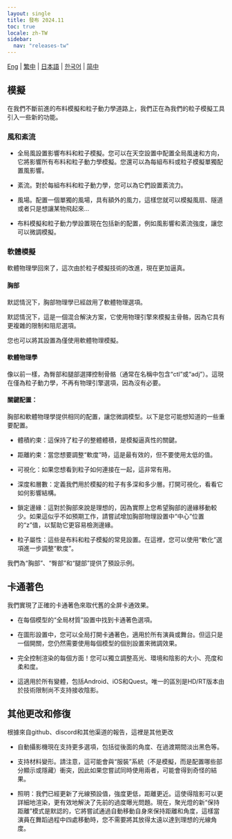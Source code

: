 ```yaml
---
layout: single
title: 發布 2024.11
toc: true
locale: zh-TW
sidebar:
  nav: "releases-tw"
---
```

[Eng](/dancexr/releases/2024.11) | [繁中](/tw/dancexr/releases/2024.11) | [日本語](/jp/dancexr/releases/2024.11) | [한국어](/kr/dancexr/releases/2024.11) | [简中](/zh/dancexr/releases/2024.11)

## 模擬

在我們不斷前進的布料模擬和粒子動力學道路上，我們正在為我們的粒子模擬工具引入一些新的功能。


### 風和紊流


* 全局風設置影響布料和粒子模擬。您可以在天空設置中配置全局風速和方向，它將影響所有布料和粒子動力學模擬。您還可以為每組布料或粒子模擬單獨配置風影響。

* 紊流。對於每組布料和粒子動力學，您可以為它們設置紊流力。

* 風場。配置一個單獨的風場，具有額外的風力，這樣您就可以模擬風扇、隧道或者只是想讓某物飛起來...

* 布料模擬和粒子動力學設置現在包括新的配置，例如風影響和紊流強度，讓您可以微調模擬。


### 軟體模擬

軟體物理學回來了，這次由於粒子模擬技術的改進，現在更加逼真。


#### 胸部

默認情況下，胸部物理學已經啟用了軟體物理選項。

默認情況下，這是一個混合解決方案，它使用物理引擎來模擬主骨骼，因為它具有更複雜的限制和阻尼選項。

您也可以將其設置為僅使用軟體物理模擬。


#### 軟體物理學

像以前一樣，為臀部和腿部選擇控制骨骼（通常在名稱中包含“ctl”或“adj”）。這現在僅為粒子動力學，不再有物理引擎選項，因為沒有必要。


#### 關鍵配置：

胸部和軟體物理學提供相同的配置，讓您微調模型。以下是您可能想知道的一些重要配置。

* 體積約束：這保持了粒子的整體體積，是模擬逼真性的關鍵。

* 距離約束：當您想要調整“軟度”時，這是最有效的，但不要使用太低的值。

* 可視化：如果您想看到粒子如何連接在一起，這非常有用。

* 深度和層數：定義我們用於模擬的粒子有多深和多少層。打開可視化，看看它如何影響結構。

* 鎖定邊緣：這對於胸部來說是理想的，因為實際上您希望胸部的邊緣移動較少。如果這似乎不如預期工作，請嘗試增加胸部物理設置中“中心”位置的“z”值，以幫助它更容易檢測邊緣。

* 粒子屬性：這些是布料和粒子模擬的常見設置。在這裡，您可以使用“軟化”選項進一步調整“軟度”。

我們為“胸部”、“臀部”和“腿部”提供了預設示例。


## 卡通著色

我們實現了正確的卡通著色來取代舊的全屏卡通效果。

* 在每個模型的“全局材質”設置中找到卡通著色選項。

* 在圖形設置中，您可以全局打開卡通著色，適用於所有演員或舞台。但這只是一個開關，您仍然需要使用每個模型的個別設置來微調效果。

* 完全控制渲染的每個方面！您可以獨立調整高光、環境和陰影的大小、亮度和柔和度。

* 這適用於所有變體，包括Android、iOS和Quest。唯一的區別是HD/RT版本由於技術限制尚不支持接收陰影。


## 其他更改和修復

根據來自github、discord和其他渠道的報告，這裡是其他更改

* 自動攝影機現在支持更多選項，包括從後面的角度、在過渡期間淡出黑色等。

* 支持材料變形。請注意，這可能會與“服裝”系統（不是模擬，而是配置哪些部分顯示或隱藏）衝突，因此如果您嘗試同時使用兩者，可能會得到奇怪的結果。

* 照明：我們已經更新了光線預設值，強度更低，距離更近。這使得陰影可以更詳細地渲染，更有效地解決了先前的過度曝光問題。現在，聚光燈的新“保持距離”模式是默認的，它將嘗試通過自動移動自身來保持距離和角度，這樣當演員在舞蹈過程中四處移動時，您不需要將其放得太遠以達到理想的光線角度。